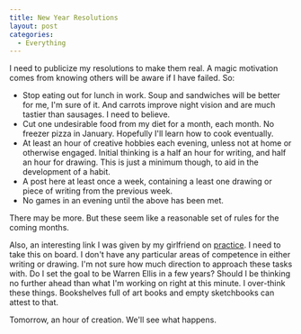 ```yaml
---
title: New Year Resolutions
layout: post
categories:
  - Everything
---
```


I need to publicize my resolutions to make them real. A magic motivation comes from knowing others will be aware if I have failed. So:

* Stop eating out for lunch in work. Soup and sandwiches will be better for me, I'm sure of it. And carrots improve night vision and are much tastier than sausages. I need to believe. 
* Cut one undesirable food from my diet for a month, each month. No freezer pizza in January. Hopefully I'll learn how to cook eventually.
* At least an hour of creative hobbies each evening, unless not at home or otherwise engaged. Initial thinking is a half an hour for writing, and half an hour for drawing. This is just a minimum though, to aid in the development of a habit.
* A post here at least once a week, containing a least one drawing or piece of writing from the previous week.
* No games in an evening until the above has been met.

There may be more. But these seem like a reasonable set of rules for the coming months. 

Also, an interesting link I was given by my girlfriend on [practice](http://calnewport.com/blog/2011/12/23/flow-is-the-opiate-of-the-medicore-advice-on-getting-better-from-an-accomplished-piano-player/).
I need to take this on board. I don't have any particular areas of competence in either writing or drawing. I'm not sure how much direction to approach
these tasks with. Do I set the goal to be Warren Ellis in a few years? Should I be thinking no further ahead than what I'm working on right at this minute.
I over-think these things. Bookshelves full of art books and empty sketchbooks can attest to that. 

Tomorrow, an hour of creation. We'll see what happens.
